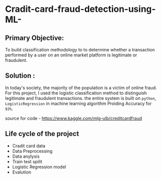 # Cradit-card-fraud-detection-using-ML-

## Primary Objective:

To build classification methodology to to determine whether a transaction performed by a user on an online market platform is legitimate or fraudulent. 

## Solution :

In today's society, the majority of the population is a victim of online fraud. For this project, I used the logistic classification method to distinguish legitimate and fraudulent transactions. the entire system is built on  `python`, `LogisticRegression` in machine learning algorithm Proiding Accuracy for `93%`.

source for code - https://www.kaggle.com/mlg-ulb/creditcardfraud

## Life cycle of the project

- Cradit card data 
- Data Preprocessing 
- Data anylysis
- Train test spilit
- Logistic Regression model 
- Evalution
